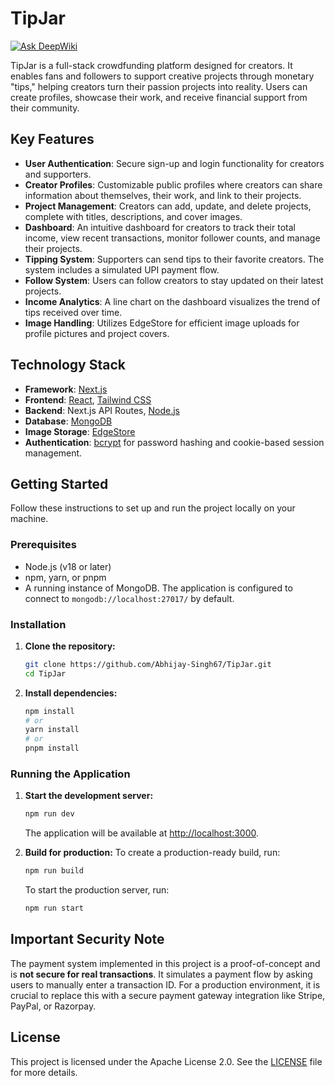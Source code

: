 # TipJar
[![Ask DeepWiki](https://devin.ai/assets/askdeepwiki.png)](https://deepwiki.com/Abhijay-Singh67/TipJar)

TipJar is a full-stack crowdfunding platform designed for creators. It enables fans and followers to support creative projects through monetary "tips," helping creators turn their passion projects into reality. Users can create profiles, showcase their work, and receive financial support from their community.

## Key Features

*   **User Authentication**: Secure sign-up and login functionality for creators and supporters.
*   **Creator Profiles**: Customizable public profiles where creators can share information about themselves, their work, and link to their projects.
*   **Project Management**: Creators can add, update, and delete projects, complete with titles, descriptions, and cover images.
*   **Dashboard**: An intuitive dashboard for creators to track their total income, view recent transactions, monitor follower counts, and manage their projects.
*   **Tipping System**: Supporters can send tips to their favorite creators. The system includes a simulated UPI payment flow.
*   **Follow System**: Users can follow creators to stay updated on their latest projects.
*   **Income Analytics**: A line chart on the dashboard visualizes the trend of tips received over time.
*   **Image Handling**: Utilizes EdgeStore for efficient image uploads for profile pictures and project covers.

## Technology Stack

*   **Framework**: [Next.js](https://nextjs.org/)
*   **Frontend**: [React](https://reactjs.org/), [Tailwind CSS](https://tailwindcss.com/)
*   **Backend**: Next.js API Routes, [Node.js](https://nodejs.org/)
*   **Database**: [MongoDB](https://www.mongodb.com/)
*   **Image Storage**: [EdgeStore](https://edgestore.dev/)
*   **Authentication**: [bcrypt](https://www.npmjs.com/package/bcrypt) for password hashing and cookie-based session management.

## Getting Started

Follow these instructions to set up and run the project locally on your machine.

### Prerequisites

*   Node.js (v18 or later)
*   npm, yarn, or pnpm
*   A running instance of MongoDB. The application is configured to connect to `mongodb://localhost:27017/` by default.

### Installation

1.  **Clone the repository:**
    ```sh
    git clone https://github.com/Abhijay-Singh67/TipJar.git
    cd TipJar
    ```

2.  **Install dependencies:**
    ```sh
    npm install
    # or
    yarn install
    # or
    pnpm install
    ```

### Running the Application

1.  **Start the development server:**
    ```sh
    npm run dev
    ```
    The application will be available at [http://localhost:3000](http://localhost:3000).

2.  **Build for production:**
    To create a production-ready build, run:
    ```sh
    npm run build
    ```
    To start the production server, run:
    ```sh
    npm run start
    ```

## Important Security Note

The payment system implemented in this project is a proof-of-concept and is **not secure for real transactions**. It simulates a payment flow by asking users to manually enter a transaction ID. For a production environment, it is crucial to replace this with a secure payment gateway integration like Stripe, PayPal, or Razorpay.

## License

This project is licensed under the Apache License 2.0. See the [LICENSE](LICENSE) file for more details.
